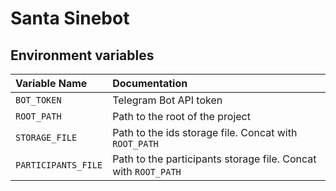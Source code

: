 # Santa Sinebot

## Environment variables

Variable Name | Documentation 
:------------ | :------------ 
```BOT_TOKEN``` | Telegram Bot API token
```ROOT_PATH``` | Path to the root of the project 
```STORAGE_FILE``` | Path to the ids storage file. Concat with ```ROOT_PATH``` 
```PARTICIPANTS_FILE``` | Path to the participants storage file. Concat with ```ROOT_PATH```
